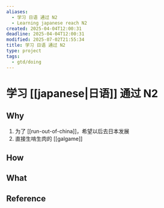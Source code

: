 ```yaml
---
aliases:
  - 学习 日语 通过 N2
  - Learning japanese reach N2
created: 2025-04-04T12:00:31
deadline: 2025-04-04T12:00:31
modified: 2025-07-02T21:55:34
title: 学习 日语 通过 N2
type: project
tags:
  - gtd/doing
---
```


# 学习 [[japanese|日语]] 通过 N2

## Why

1. 为了 [[run-out-of-china]]，希望以后去日本发展
2. 直接生啃生肉的 [[galgame]]

## How

## What

## Reference
